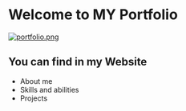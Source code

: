 # Welcome to MY Portfolio
[![portfolio.png](https://i.postimg.cc/wMxJR3cG/portfolio.png)](https://postimg.cc/346WP8qX)

## You can find in my Website

* About me
* Skills and abilities
* Projects

